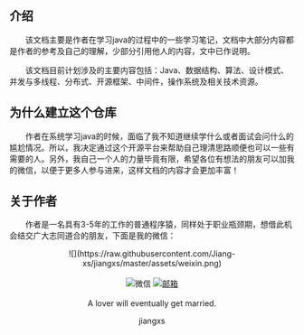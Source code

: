 
## 介绍

　　该文档主要是作者在学习java的过程中的一些学习笔记，文档中大部分内容都是作者的参考及自己的理解，少部分引用他人的内容，文中已作说明。

　　该文档目前计划涉及的主要内容包括：Java、数据结构、算法、设计模式、并发与多线程、分布式、开源框架、中间件，操作系统及相关技术资源。

## 为什么建立这个仓库

　　作者在系统学习java的时候，面临了我不知道继续学什么或者面试会问什么的尴尬情况。所以，我决定通过这个开源平台来帮助自己理清思路顺便也可以一些有需要的人。另外，我自己一个人的力量毕竟有限，希望各位有想法的朋友可以加我的微信，以便于更多人参与进来，这样文档的内容才会更加丰富！

## 关于作者

　　作者是一名具有3-5年的工作的普通程序猿，同样处于职业瓶颈期，想借此机会结交广大志同道合的朋友，下面是我的微信：
<div align="center"> 
![](https://raw.githubusercontent.com/Jiang-xs/jiangxs/master/assets/weixin.png)


<div align="center">  
	<br/>
	<!-- <a  target="_blank" href="https://zhuanlan.zhihu.com/javapass" rel="nofollow"><img src="https://img.shields.io/badge/知乎专栏-jiangxs-blue.svg" alt="QQ群" data-canonical-src="" style="max-width:100%;"></a> -->
	<!-- <a target="_blank" href="http://blog.csdn.net/qq_34342453" rel="nofollow"><img src="https://img.shields.io/badge/CSDN-jiangxs-red.svg" alt="CSDN" data-canonical-src="" style="max-width:100%;"></a> -->
	<a rel="nofollow"><img src="https://img.shields.io/badge/WeChat-woshimumu7868-brightgreen.svg" alt="微信" data-canonical-src="" style="max-width:100%;"></a>
	<a target="_blank" href="mailto:jiangxs007@gmail.com" rel="nofollow"><img src="https://img.shields.io/badge/Email-jiangxs007@gmail.com-lightgrey.svg" alt="邮箱" data-canonical-src="" style="max-width:100%;"></a>
	<br/><br/>
		A lover will eventually get married.
	</p>
	<p>
		jiangxs
	</p>
</div>

